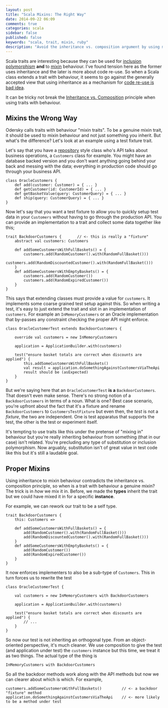 ```yaml
---
layout: post
title: "Scala Mixins: The Right Way"
date: 2014-09-22 06:09
comments: true
categories: scala
sidebar: false
published: false
keywords: "scala, trait, mixin, ruby"
description: "Avoid the inheritance vs. composition argument by using mixin traits in the right way. Using inheritance to mixin behaviour contradicts the inheritance vs. composition principle, so when is a trait with behaviour a genuine mixin? Find out in this post."
---
```


Scala traits are interesting because they can be used for [inclusion polymorphism](http://en.wikipedia.org/wiki/Polymorphism_(computer_science)) **and** to [mixin](http://en.wikipedia.org/wiki/Mixin) behaviour. I've found tension here as the former uses inheritance and the later is more about code re-use. So when a Scala class extends a trait with behaviour, it seems to go against the generally accepted view that using inheritance as a mechanism for [code re-use is bad idea](http://baddotrobot.com/blog/2009/01/24/inheritance-vs-composition/). 

It can be tricky not break the [Inheritance vs. Composition](http://en.wikipedia.org/wiki/Composition_over_inheritance#Benefits) principle when using traits with behaviour.

<!-- more -->

## Mixins the Wrong Way

Odersky calls traits with behaviour "mixin traits". To be a genuine mixin trait, it should be used to mixin behaviour and not just something you inherit. But what's the difference? Let's look at an example using a test fixture trait.

Let's say that you have a [repository](http://martinfowler.com/eaaCatalog/repository.html) style class who's API talks about business operations, a `Customers` class for example. You might have an database backed version and you don't want anything going behind your back and messing with the data; everything in production code should go through your business API.

    class OracleCustomers {
        def add(customer: Customer) = { ... }
        def getCustomer(id: CustomerId) = { ... }
        def getBasketValue(query: CustomerQuery) = { ... }
        def ship(query: CustomerQuery) = { ... }
    }

Now let's say that you want a test fixture to allow you to quickly setup test data in your `Customers` without having to go through the production API. You can provide an implementation to a trait and collect some data together like this;


    trait BackdoorCustomers {       // <- this is really a "fixture"
        abstract val customers: Customers
    
        def addSomeCustomersWithFullBaskets() = {
            customers.add(RandomCustomer().with(RandomFullBasket()))
            customers.add(RandomDiscountedCustomer().with(RandomFullBasket()))            
        }
        def addSomeCustomersWithEmptyBaskets() = {
            customers.add(RandomCustomer())
            customers.add(RandomExpiredCustomer())
        }
    }

This says that extending classes must provide a value for `customers`. It implements some coarse grained test setup against this. So when writing a test, it's easy to just extend the trait and slot in an implementation of `customers`. For example an `InMemoryCustomers` or an Oracle implementation that by-passes any constraint checking the proper API might enforce. 
 
 
    class OracleCustomerTest extends BackdoorCustomers {        
        
        override val customers = new InMemoryCustomers
        
        application = ApplicationBuilder.with(customers)
        
        test("ensure basket totals are correct when discounts are applied") {
            this.addSomeCustomersWithFullBaskets()
            val result = application.doSomethingAgainstCustomersViaTheApi
            result should be (asExpected)
        }
    }
    
    
But we're saying here that an `OracleCustomerTest` **is a** `BackdoorCustomers`. That doesn't even make sense. There's no strong notion of a `BackdoorCustomers` in terms of a noun. What is one? Best case scenario, you're upfront about the fact that it's a fixture and rename `BackdoorCustomers` to `CustomersTestFixture` but even then, the *test* is not a *fixture*, the two are independent. One is test apparatus that supports the test, the other is the test or experiment itself.
 
It's tempting to use traits like this under the pretense of "mixing in" behaviour but you're really inheriting behaviour from something (that in our case) isn't related. You're precluding any type of substitution or inclusion polymorphism. Now arguably, substitution isn't of great value in test code like this but it's still a laudable goal.


## Proper Mixins
    
Using inheritance to mixin behaviour contradicts the inheritance vs. composition principle, so when is a trait with behaviour a genuine mixin? The trick is in _how_ we mix it in. Before, we made the **types** inherit the trait but we could have mixed it in for a specific **instance**.

For example, we can rework our trait to be a self type. 

    trait BackdoorCustomers {
        this: Customers =>
        
        def addSomeCustomersWithFullBaskets() = {
            add(RandomCustomer().with(RandomFullBasket()))
            add(RandomDiscountedCustomer().with(RandomFullBasket()))            
        }
        def addSomeCustomersWithEmptyBaskets() = {
            add(RandomCustomer())
            add(RandomExpiredCustomer())
        }
    }
    
It now enforces implementers to also be a sub-type of `Customers`. This in turn forces us to rewrite the test

    class OracleCustomerTest {        
        
        val customers = new InMemoryCustomers with BackdoorCustomers
        
        application = ApplicationBuilder.with(customers)
        
        test("ensure basket totals are correct when discounts are applied") {
            // ...
        }
    }
    

So now our test is not inheriting an orthogonal type. From an object-oriented perspective, it's much cleaner. We use composition to give the test (and application under test) the `customers` instance but this time, we treat it as two things. The actual type of the thing is
  
    InMemoryCustomers with BackdoorCustomers
    
So all the backdoor methods work along with the API methods but now we can clearer about which is which. For example,


    customers.addSomeCustomersWithFullBaskets()         // <- a backdoor "fixture" method
    application.doSomethingAgainstCustomersViaTheApi    // <- more likely to be a method under test
    
    
    